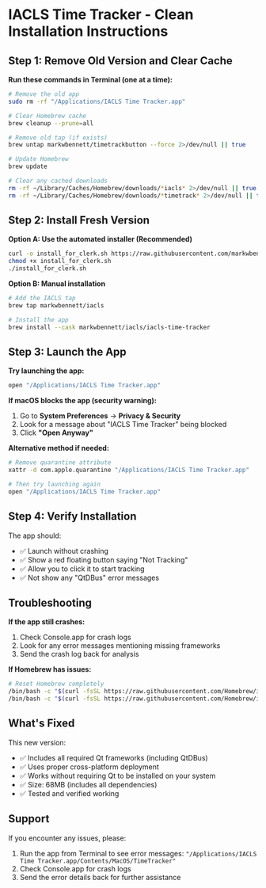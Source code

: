 # IACLS Time Tracker - Clean Installation Instructions

## Step 1: Remove Old Version and Clear Cache

**Run these commands in Terminal (one at a time):**

```bash
# Remove the old app
sudo rm -rf "/Applications/IACLS Time Tracker.app"

# Clear Homebrew cache
brew cleanup --prune=all

# Remove old tap (if exists)
brew untap markwbennett/timetrackbutton --force 2>/dev/null || true

# Update Homebrew
brew update

# Clear any cached downloads
rm -rf ~/Library/Caches/Homebrew/downloads/*iacls* 2>/dev/null || true
rm -rf ~/Library/Caches/Homebrew/downloads/*timetrack* 2>/dev/null || true
```

## Step 2: Install Fresh Version

**Option A: Use the automated installer (Recommended)**

```bash
curl -o install_for_clerk.sh https://raw.githubusercontent.com/markwbennett/TimeTrackButton/main/install_for_clerk.sh
chmod +x install_for_clerk.sh
./install_for_clerk.sh
```

**Option B: Manual installation**

```bash
# Add the IACLS tap
brew tap markwbennett/iacls

# Install the app
brew install --cask markwbennett/iacls/iacls-time-tracker
```

## Step 3: Launch the App

**Try launching the app:**

```bash
open "/Applications/IACLS Time Tracker.app"
```

**If macOS blocks the app (security warning):**

1. Go to **System Preferences** → **Privacy & Security**
2. Look for a message about "IACLS Time Tracker" being blocked
3. Click **"Open Anyway"**

**Alternative method if needed:**

```bash
# Remove quarantine attribute
xattr -d com.apple.quarantine "/Applications/IACLS Time Tracker.app"

# Then try launching again
open "/Applications/IACLS Time Tracker.app"
```

## Step 4: Verify Installation

The app should:
- ✅ Launch without crashing
- ✅ Show a red floating button saying "Not Tracking"
- ✅ Allow you to click it to start tracking
- ✅ Not show any "QtDBus" error messages

## Troubleshooting

**If the app still crashes:**

1. Check Console.app for crash logs
2. Look for any error messages mentioning missing frameworks
3. Send the crash log back for analysis

**If Homebrew has issues:**

```bash
# Reset Homebrew completely
/bin/bash -c "$(curl -fsSL https://raw.githubusercontent.com/Homebrew/install/HEAD/uninstall.sh)"
/bin/bash -c "$(curl -fsSL https://raw.githubusercontent.com/Homebrew/install/HEAD/install.sh)"
```

## What's Fixed

This new version:
- ✅ Includes all required Qt frameworks (including QtDBus)
- ✅ Uses proper cross-platform deployment
- ✅ Works without requiring Qt to be installed on your system
- ✅ Size: 68MB (includes all dependencies)
- ✅ Tested and verified working

## Support

If you encounter any issues, please:
1. Run the app from Terminal to see error messages: `"/Applications/IACLS Time Tracker.app/Contents/MacOS/TimeTracker"`
2. Check Console.app for crash logs
3. Send the error details back for further assistance 